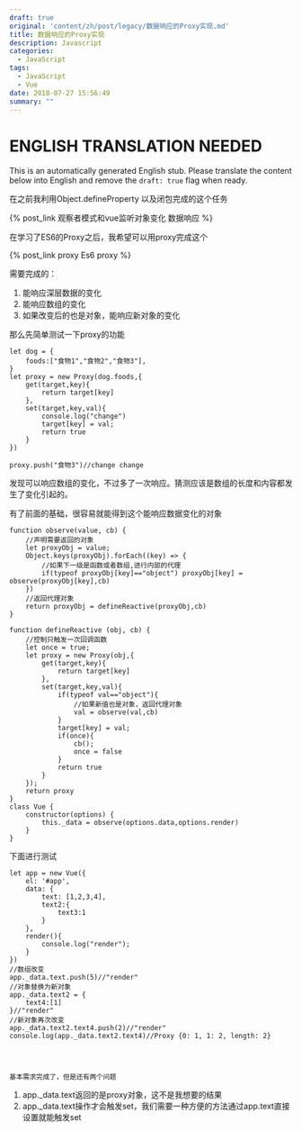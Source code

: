 ```yaml
---
draft: true
original: 'content/zh/post/legacy/数据响应的Proxy实现.md'
title: 数据响应的Proxy实现
description: Javascript
categories:
  - JavaScript
tags:
  - JavaScript
  - Vue
date: 2018-07-27 15:56:49
summary: ""
---
```


# ENGLISH TRANSLATION NEEDED

This is an automatically generated English stub. Please translate the content below into English and remove the `draft: true` flag when ready.

<!-- ORIGINAL CHINESE CONTENT STARTS -->
在之前我利用Object.defineProperty 以及闭包完成的这个任务

{% post_link 观察者模式和vue监听对象变化 数据响应 %}

在学习了ES6的Proxy之后，我希望可以用proxy完成这个

{% post_link proxy Es6 proxy %}

    
需要完成的：
1. 能响应深层数据的变化
2. 能响应数组的变化
3. 如果改变后的也是对象，能响应新对象的变化


那么先简单测试一下proxy的功能

    let dog = {
        foods:["食物1","食物2","食物3"],
    }
    let proxy = new Proxy(dog.foods,{
        get(target,key){
            return target[key]
        },
        set(target,key,val){
            console.log("change")
            target[key] = val;
            return true
        }
    })
    
    proxy.push("食物3")//change change
    

发现可以响应数组的变化，不过多了一次响应。猜测应该是数组的长度和内容都发生了变化引起的。

有了前面的基础，很容易就能得到这个能响应数据变化的对象

    function observe(value, cb) {
        //声明需要返回的对象
        let proxyObj = value;
        Object.keys(proxyObj).forEach((key) => {
            //如果下一级是函数或者数组,进行内部的代理
            if(typeof proxyObj[key]=="object") proxyObj[key] = observe(proxyObj[key],cb)
        })
        //返回代理对象
        return proxyObj = defineReactive(proxyObj,cb)
    }
    
    function defineReactive (obj, cb) {
        //控制只触发一次回调函数
        let once = true;
        let proxy = new Proxy(obj,{
            get(target,key){
                return target[key]
            },
            set(target,key,val){
                if(typeof val=="object"){
                    //如果新值也是对象，返回代理对象
                    val = observe(val,cb)
                }
                target[key] = val; 
                if(once){
                    cb();
                    once = false
                }
                return true
            }
        });
        return proxy
    }
    class Vue {
        constructor(options) {
            this._data = observe(options.data,options.render)
        }
    }
    
    
下面进行测试

    let app = new Vue({
        el: '#app',
        data: {
            text: [1,2,3,4],
            text2:{
                text3:1
            }
        },
        render(){
            console.log("render");
        }
    })
    //数组改变
    app._data.text.push(5)//"render"
    //对象替换为新对象
    app._data.text2 = {
        text4:[1]
    }//"render"
    //新对象再次改变
    app._data.text2.text4.push(2)//"render"
    console.log(app._data.text2.text4)//Proxy {0: 1, 1: 2, length: 2}
    
    
    
    
    基本需求完成了，但是还有两个问题
 
    
1. app._data.text返回的是proxy对象，这不是我想要的结果
2. app._data.text操作才会触发set，我们需要一种方便的方法通过app.text直接设置就能触发set
<!-- ORIGINAL CHINESE CONTENT ENDS -->
